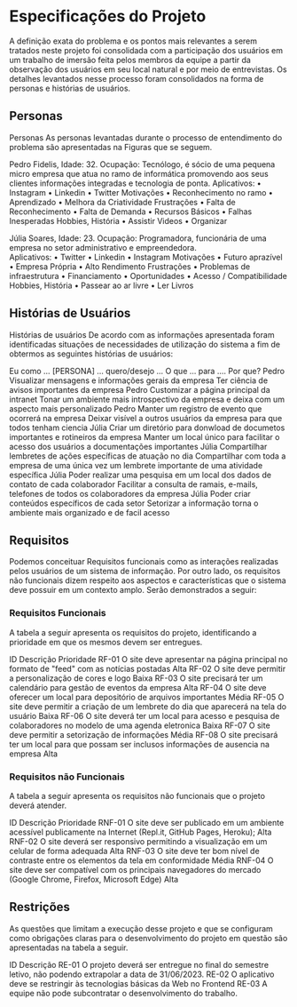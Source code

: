 # Especificações do Projeto

A definição exata do problema e os pontos mais relevantes a serem tratados neste projeto foi consolidada com a participação dos usuários em um trabalho de imersão feita pelos membros da equipe a partir da observação dos usuários em seu local natural e por meio de entrevistas. Os detalhes levantados nesse processo foram consolidados na forma de personas e histórias de usuários.

## Personas

Personas
As personas levantadas durante o processo de entendimento do problema são apresentadas na Figuras que se seguem.

 Pedro Fidelis, Idade: 32. Ocupação: Tecnólogo, é sócio de uma pequena micro empresa que atua no ramo de informática promovendo aos seus clientes informações integradas e tecnologia de ponta.	
Aplicativos:
•	Instagram
•	Linkedin 
•	Twitter 
Motivações
•	Reconhecimento no ramo 
•	Aprendizado 
•	Melhora da Criatividade 
Frustrações
•	Falta de Reconhecimento 
•	Falta de Demanda 
•	Recursos Básicos 
•	Falhas Inesperadas 	Hobbies, História
•	Assistir Videos
•	Organizar 


 Júlia Soares, Idade: 23. Ocupação: Programadora, funcionária de uma empresa no setor administrativo e empreendedora. 	
Aplicativos:
•	Twitter 
•	Linkedin
•	Instagram 
Motivações
•	Futuro aprazível 
•	Empresa Própria 
•	Alto Rendimento 
	Frustrações
•	Problemas de infraestrutura 
•	Financiamento 
•	Oportunidades 
•	Acesso / Compatibilidade 	
Hobbies, História
•	Passear ao ar livre 
•	Ler Livros


## Histórias de Usuários

Histórias de usuários
De acordo com as informações apresentada foram identificadas situações de necessidades de utilização do sistema a fim de obtermos as seguintes histórias de usuários:

Eu como …  [PERSONA] 	… quero/desejo …  O que	… para .... Por que?
Pedro	Visualizar mensagens e informações gerais da empresa	Ter ciência de avisos importantes da empresa
Pedro	Customizar a página principal da intranet	Tonar um ambiente mais introspectivo da empresa e deixa com um aspecto mais personalizado
Pedro	Manter um registro de evento que ocorrerá na empresa	Deixar visível a outros usuários da empresa para que todos tenham ciencia
Júlia	Criar um diretório para donwload de documetos importantes e rotineiros da empresa	Manter um local único para facilitar o acesso dos usuários a documentações importantes
Júlia	Compartilhar lembretes de ações específicas de atuação no dia	Compartilhar com toda a empresa de uma única vez um lembrete importante de uma atividade específica
Júlia	Poder realizar uma pesquisa em um local dos dados de contato de cada colaborador	Facilitar a consulta de ramais, e-mails, telefones de todos os colaboradores da empresa
Júlia	Poder criar conteúdos específicos de cada setor	Setorizar a informação torna o ambiente mais organizado e de facil acesso



## Requisitos
Podemos conceituar Requisitos funcionais como as interações realizadas pelos usuários de um sistema de informação. Por outro lado, os requisitos não funcionais dizem respeito aos aspectos e características que o sistema deve possuir em um contexto amplo. Serão demonstrados a seguir:

### Requisitos Funcionais

A tabela a seguir apresenta os requisitos do projeto, identificando a prioridade em que os mesmos devem ser entregues.

ID 	Descrição 	Prioridade 
RF-01 	O site deve apresentar na página principal no formato de "feed" com as notícias postadas	Alta
RF-02 	O site deve permitir a personalização de cores e logo	Baixa
RF-03 	O site precisará ter um calendário para gestão de eventos da empresa	Alta
RF-04 	O site deve oferecer um local para depositório de arquivos importantes	Média
RF-05 	O site deve permitir a criação de um lembrete do dia que aparecerá na tela do usuário	Baixa
RF-06 	O site deverá ter um local para acesso e pesquisa de colaboradores no modelo de uma agenda eletronica 	Baixa
RF-07 	O site deve permitir a setorização de informações	Média
RF-08 	O site precisará ter um local para que possam ser inclusos informações de ausencia na empresa	Alta


### Requisitos não Funcionais

A tabela a seguir apresenta os requisitos não funcionais que o projeto deverá atender.

ID	Descrição	Prioridade
RNF-01	O site deve ser publicado em um ambiente acessível publicamente na Internet (Repl.it, GitHub Pages, Heroku); 	Alta
RNF-02	O site deverá ser responsivo permitindo a visualização em um celular de forma adequada	Alta
RNF-03	O site deve ter bom nível de contraste entre os elementos da tela em conformidade 	Média
RNF-04	O site deve ser compatível com os principais navegadores do mercado (Google Chrome, Firefox, Microsoft Edge)	Alta


## Restrições

As questões que limitam a execução desse projeto e que se configuram como obrigações claras para o desenvolvimento do projeto em questão são apresentadas na tabela a seguir.

ID	Descrição
RE-01	O projeto deverá ser entregue no final do semestre letivo, não podendo extrapolar a data de 31/06/2023.
RE-02	O aplicativo deve se restringir às tecnologias básicas da Web no Frontend
RE-03	A equipe não pode subcontratar o desenvolvimento do trabalho.

